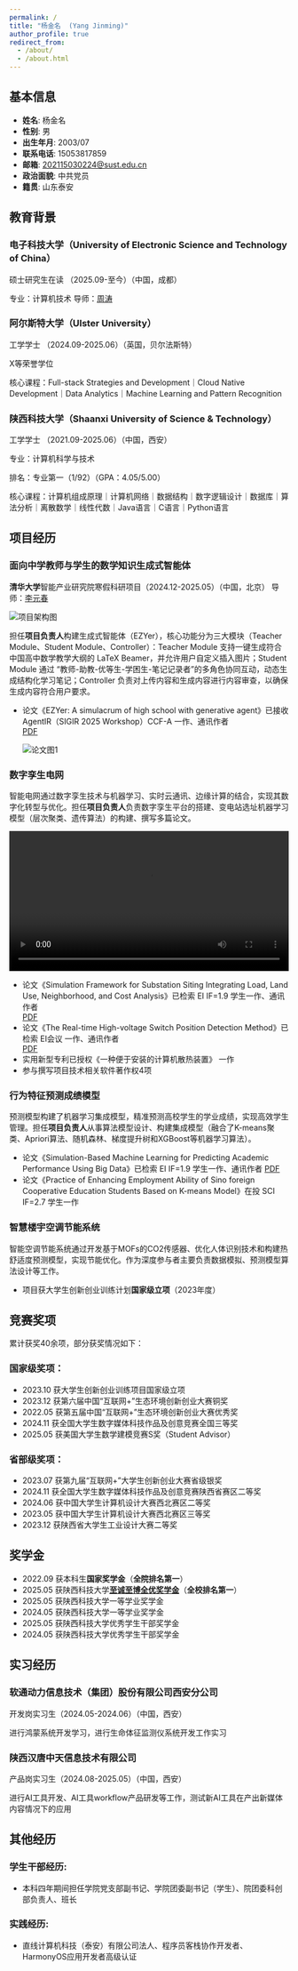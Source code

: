 ```yaml
---
permalink: /
title: "杨金名  (Yang Jinming)"
author_profile: true
redirect_from: 
  - /about/
  - /about.html
---
```


## <i class="fas fa-graduation-cap"></i> 基本信息

- **姓名**: 杨金名
- **性别**: 男
- **出生年月**: 2003/07
- **联系电话**: 15053817859
- **邮箱**: 202115030224@sust.edu.cn
- **政治面貌**: 中共党员
- **籍贯**: 山东泰安

## <i class="fas fa-university"></i> 教育背景

### 电子科技大学（University of Electronic Science and Technology of China）
硕士研究生在读 （2025.09-至今）（中国，成都）

专业：计算机技术 导师：<a href="https://faculty.uestc.edu.cn/zhoutao1/zh_CN/index/280538/list/index.htm" target="_blank">周涛</a>

### 阿尔斯特大学（Ulster University）
工学学士 （2024.09-2025.06）（英国，贝尔法斯特）

X等荣誉学位

核心课程：Full-stack Strategies and Development｜Cloud Native Development｜Data Analytics｜Machine Learning and Pattern Recognition

### 陕西科技大学（Shaanxi University of Science & Technology）
工学学士 （2021.09-2025.06）（中国，西安）

专业：计算机科学与技术

排名：专业第一（1/92）（GPA：4.05/5.00）

核心课程：计算机组成原理｜计算机网络｜数据结构｜数字逻辑设计｜数据库｜算法分析｜离散数学｜线性代数｜Java语言｜C语言｜Python语言

## <i class="fas fa-briefcase"></i> 项目经历
### 面向中学教师与学生的数学知识生成式智能体
**清华大学**智能产业研究院寒假科研项目（2024.12-2025.05）（中国，北京） 导师：<a href="https://yuanchun-li.github.io/" target="_blank">李元春</a>

![项目架构图](images/面向中学教师与学生的数学知识生成式智能体图1.png)

担任**项目负责人**构建生成式智能体（EZYer），核心功能分为三大模块（Teacher Module、Student Module、Controller）：Teacher Module 支持一键生成符合中国高中数学教学大纲的 LaTeX Beamer，并允许用户自定义插入图片；Student Module 通过 “教师-助教-优等生-学困生-笔记记录者”的多角色协同互动，动态生成结构化学习笔记；Controller 负责对上传内容和生成内容进行内容审查，以确保生成内容符合用户要求。

- 论文《EZYer: A simulacrum of high school with generative agent》已接收 AgentIR（SIGIR 2025 Workshop）CCF-A 一作、通讯作者  
  <a href="files/EZYer A simulacrum of high school with generative agent.pdf" target="_blank">PDF</a>

  ![论文图1](images/面向中学教师与学生的数学知识生成式智能体图2.png)

### 数字孪生电网
智能电网通过数字孪生技术与机器学习、实时云通讯、边缘计算的结合，实现其数字化转型与优化。担任**项目负责人**负责数字孪生平台的搭建、变电站选址机器学习模型（层次聚类、遗传算法）的构建、撰写多篇论文。

<video controls width="100%">
  <source src="images/视频1.mp4" type="video/mp4">
  您的浏览器不支持 video 标签。
</video>

- 论文《Simulation Framework for Substation Siting Integrating Load, Land Use, Neighborhood, and Cost Analysis》已检索 EI IF=1.9 学生一作、通讯作者  
  <a href="files/Simulation Framework for Substation Siting Integrating Load, Land Use, Neighborhood, and Cost Analysis.pdf" target="_blank">PDF</a>
- 论文《The Real-time High-voltage Switch Position Detection Method》已检索 EI会议 一作、通讯作者  
  <a href="files/The_Real-Time_High-Voltage_Switch_Position_Detection_Method.pdf" target="_blank">PDF</a>
- 实用新型专利已授权《一种便于安装的计算机散热装置》 一作
- 参与撰写项目技术相关软件著作权4项

### 行为特征预测成绩模型
预测模型构建了机器学习集成模型，精准预测高校学生的学业成绩，实现高效学生管理。担任**项目负责人**从事算法模型设计、构建集成模型（融合了K-means聚类、Apriori算法、随机森林、梯度提升树和XGBoost等机器学习算法）。

- 论文《Simulation-Based Machine Learning for Predicting Academic Performance Using Big Data》已检索 EI IF=1.9 学生一作、通讯作者
  <a href="files/Simulation-Based Machine Learning for Predicting Academic Performance Using Big Data.pdf" target="_blank">PDF</a>
- 论文《Practice of Enhancing Employment Ability of Sino foreign Cooperative Education Students Based on K-means Model》在投 SCI IF=2.7 学生一作

### 智慧楼宇空调节能系统
智能空调节能系统通过开发基于MOFs的CO2传感器、优化人体识别技术和构建热舒适度预测模型，实现节能优化。作为深度参与者主要负责数据模拟、预测模型算法设计等工作。

- 项目获大学生创新创业训练计划**国家级立项**（2023年度）

## <i class="fas fa-trophy"></i> 竞赛奖项

累计获奖40余项，部分获奖情况如下：

### 国家级奖项：
- 2023.10 获大学生创新创业训练项目国家级立项
- 2023.12 获第六届中国“互联网+”生态环境创新创业大赛铜奖
- 2022.05 获第五届中国“互联网+”生态环境创新创业大赛优秀奖
- 2024.11 获全国大学生数字媒体科技作品及创意竞赛全国三等奖
- 2025.05 获美国大学生数学建模竞赛S奖（Student Advisor）

### 省部级奖项：
- 2023.07 获第九届“互联网+”大学生创新创业大赛省级银奖
- 2024.11 获全国大学生数字媒体科技作品及创意竞赛陕西省赛区二等奖
- 2024.06 获中国大学生计算机设计大赛西北赛区二等奖
- 2023.05 获中国大学生计算机设计大赛西北赛区三等奖
- 2023.12 获陕西省大学生工业设计大赛二等奖

## <i class="fas fa-award"></i> 奖学金

- 2022.09 获本科生**国家奖学金**（**全院排名第一**）
- 2025.05 获陕西科技大学<a href="https://mp.weixin.qq.com/s/RUU_IPnF5o2ajlXkcts0LA" target="_blank">**至诚至博全优奖学金**</a>（**全校排名第一**）
- 2025.05 获陕西科技大学一等学业奖学金
- 2024.05 获陕西科技大学一等学业奖学金
- 2025.05 获陕西科技大学优秀学生干部奖学金
- 2024.05 获陕西科技大学优秀学生干部奖学金

## <i class="fas fa-briefcase"></i> 实习经历

### 软通动力信息技术（集团）股份有限公司西安分公司
开发岗实习生（2024.05-2024.06）（中国，西安）

进行鸿蒙系统开发学习，进行生命体征监测仪系统开发工作实习

### 陕西汉唐中天信息技术有限公司
产品岗实习生（2024.08-2025.05）（中国，西安）

进行AI工具开发、AI工具workflow产品研发等工作，测试新AI工具在产出新媒体内容情况下的应用

## <i class="fas fa-user"></i> 其他经历

### 学生干部经历:
- 本科四年期间担任学院党支部副书记、学院团委副书记（学生）、院团委科创部负责人、班长

### 实践经历:
- 直线计算机科技（泰安）有限公司法人、程序员客栈协作开发者、HarmonyOS应用开发者高级认证